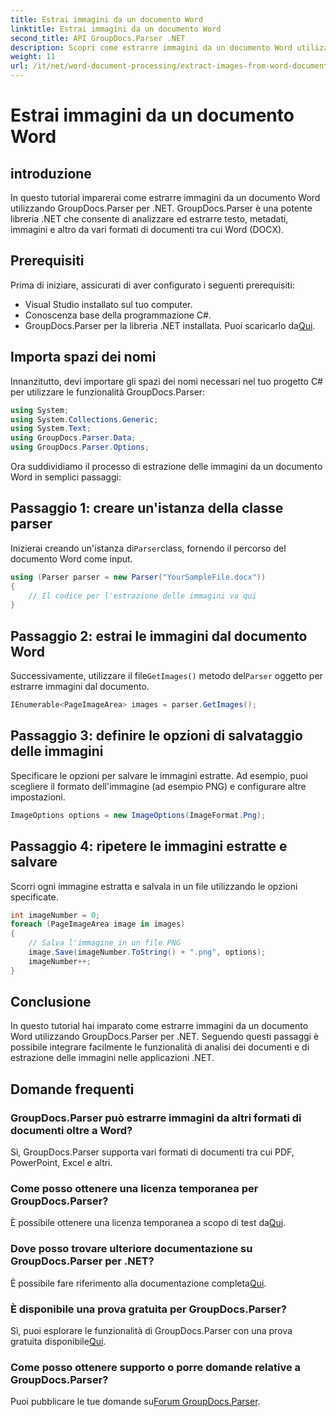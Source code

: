 ```yaml
---
title: Estrai immagini da un documento Word
linktitle: Estrai immagini da un documento Word
second_title: API GroupDocs.Parser .NET
description: Scopri come estrarre immagini da un documento Word utilizzando GroupDocs.Parser per .NET. Questa esercitazione fornisce indicazioni dettagliate per l'integrazione dell'immagine in .NET.
weight: 11
url: /it/net/word-document-processing/extract-images-from-word-document/
---
```


# Estrai immagini da un documento Word

## introduzione
In questo tutorial imparerai come estrarre immagini da un documento Word utilizzando GroupDocs.Parser per .NET. GroupDocs.Parser è una potente libreria .NET che consente di analizzare ed estrarre testo, metadati, immagini e altro da vari formati di documenti tra cui Word (DOCX).
## Prerequisiti
Prima di iniziare, assicurati di aver configurato i seguenti prerequisiti:
- Visual Studio installato sul tuo computer.
- Conoscenza base della programmazione C#.
- GroupDocs.Parser per la libreria .NET installata. Puoi scaricarlo da[Qui](https://releases.groupdocs.com/parser/net/).
## Importa spazi dei nomi
Innanzitutto, devi importare gli spazi dei nomi necessari nel tuo progetto C# per utilizzare le funzionalità GroupDocs.Parser:
```csharp
using System;
using System.Collections.Generic;
using System.Text;
using GroupDocs.Parser.Data;
using GroupDocs.Parser.Options;
```
Ora suddividiamo il processo di estrazione delle immagini da un documento Word in semplici passaggi:
## Passaggio 1: creare un'istanza della classe parser
 Inizierai creando un'istanza di`Parser`class, fornendo il percorso del documento Word come input.
```csharp
using (Parser parser = new Parser("YourSampleFile.docx"))
{
    // Il codice per l'estrazione delle immagini va qui
}
```
## Passaggio 2: estrai le immagini dal documento Word
 Successivamente, utilizzare il file`GetImages()` metodo del`Parser` oggetto per estrarre immagini dal documento.
```csharp
IEnumerable<PageImageArea> images = parser.GetImages();
```
## Passaggio 3: definire le opzioni di salvataggio delle immagini
Specificare le opzioni per salvare le immagini estratte. Ad esempio, puoi scegliere il formato dell'immagine (ad esempio PNG) e configurare altre impostazioni.
```csharp
ImageOptions options = new ImageOptions(ImageFormat.Png);
```
## Passaggio 4: ripetere le immagini estratte e salvare
Scorri ogni immagine estratta e salvala in un file utilizzando le opzioni specificate.
```csharp
int imageNumber = 0;
foreach (PageImageArea image in images)
{
    // Salva l'immagine in un file PNG
    image.Save(imageNumber.ToString() + ".png", options);
    imageNumber++;
}
```
## Conclusione
In questo tutorial hai imparato come estrarre immagini da un documento Word utilizzando GroupDocs.Parser per .NET. Seguendo questi passaggi è possibile integrare facilmente le funzionalità di analisi dei documenti e di estrazione delle immagini nelle applicazioni .NET.

## Domande frequenti
### GroupDocs.Parser può estrarre immagini da altri formati di documenti oltre a Word?
Sì, GroupDocs.Parser supporta vari formati di documenti tra cui PDF, PowerPoint, Excel e altri.
### Come posso ottenere una licenza temporanea per GroupDocs.Parser?
 È possibile ottenere una licenza temporanea a scopo di test da[Qui](https://purchase.groupdocs.com/temporary-license/).
### Dove posso trovare ulteriore documentazione su GroupDocs.Parser per .NET?
 È possibile fare riferimento alla documentazione completa[Qui](https://tutorials.groupdocs.com/parser/net/).
### È disponibile una prova gratuita per GroupDocs.Parser?
 Sì, puoi esplorare le funzionalità di GroupDocs.Parser con una prova gratuita disponibile[Qui](https://releases.groupdocs.com/).
### Come posso ottenere supporto o porre domande relative a GroupDocs.Parser?
 Puoi pubblicare le tue domande su[Forum GroupDocs.Parser](https://forum.groupdocs.com/c/parser/17).